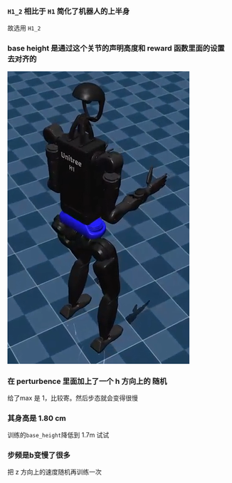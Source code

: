 ### ``H1_2`` 相比于 ``H1`` 简化了机器人的上半身
故选用 ``H1_2``


### base height 是通过这个关节的声明高度和 reward 函数里面的设置去对齐的
![alt text](image.png)


### 在 perturbence 里面加上了一个 h 方向上的 随机
给了max 是 1，比较寄。然后步态就会变得很慢


### 其身高是 1.80 cm
训练的``base_height``降低到 1.7m 试试

### 步频是b变慢了很多
把 z 方向上的速度随机再训练一次